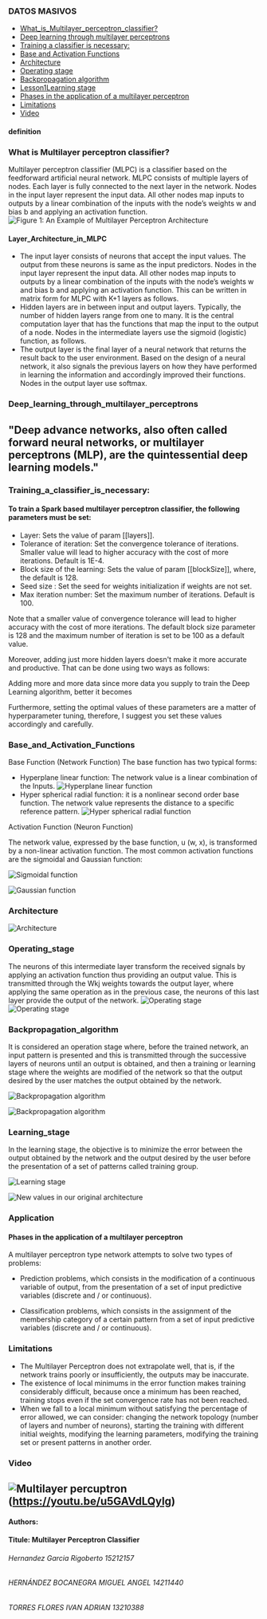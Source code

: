 ### DATOS MASIVOS
* [What_is_Multilayer_perceptron_classifier?](#definition) 
* [Deep learning through multilayer perceptrons](#Deep_learning_through_multilayer_perceptrons)
* [Training a classifier is necessary:](#Training_a_classifier_is_necessary)  
* [Base and Activation Functions](#Base_and_Activation_Functions) 
* [Architecture](#Architecture) 
* [Operating stage](#Operating_stage)
* [Backpropagation algorithm](#Backpropagation_algorithm)
* [Lesson1Learning stage](#Learning_stage) 
* [Phases in the application of a multilayer perceptron](Application)
* [Limitations](#Limitations)
* [Video](#Video)

#### definition
### What is Multilayer perceptron classifier?
Multilayer perceptron classifier (MLPC) is a classifier based on the feedforward artificial neural network. MLPC consists of multiple layers of nodes. Each layer is fully connected to the next layer in the network. Nodes in the input layer represent the input data. All other nodes map inputs to outputs by a linear combination of the inputs with the node’s weights w and bias b and applying an activation function.
![Figure 1: An Example of Multilayer Perceptron Architecture ](https://github.com/hegr54/Multilayer-perceptron/tree/Unidad_2/Unidad_2/Imagen/multilayer.png)

#### Layer_Architecture_in_MLPC
* The input layer consists of neurons that accept the input values. The output from these neurons is same as the input predictors. Nodes in the input layer represent the input data. All other nodes map inputs to outputs by a linear combination of the inputs with the node’s weights w and bias b and applying an activation function. This can be written in matrix form for MLPC with K+1 layers as follows.
* Hidden layers are in between input and output layers. Typically, the number of hidden layers range from one to many. It is the central computation layer that has the functions that map the input to the output of a node. Nodes in the intermediate layers use the sigmoid (logistic) function, as follows.
* The output layer is the final layer of a neural network that returns the result back to the user environment. Based on the design of a neural network, it also signals the previous layers on how they have performed in learning the information and accordingly improved their functions. Nodes in the output layer use softmax.
### Deep_learning_through_multilayer_perceptrons
"Deep advance networks, also often called forward neural networks, or multilayer perceptrons (MLP), are the quintessential deep learning models."
-----

### Training_a_classifier_is_necessary:
#### To train a Spark based multilayer perceptron classifier, the following parameters must be set:
* Layer: Sets the value of param [[layers]].
* Tolerance of iteration: Set the convergence tolerance of iterations. Smaller value will lead to higher accuracy with the cost of more iterations. Default is 1E-4.
* Block size of the learning: Sets the value of param [[blockSize]], where, the default is 128.
* Seed size : Set the seed for weights initialization if weights are not set.
* Max iteration number: Set the maximum number of iterations. Default is 100.

Note that a smaller value of convergence tolerance will lead to higher accuracy with the cost of more iterations. The default block size parameter is 128 and the maximum number of iteration is set to be 100 as a default value. 

Moreover, adding just more hidden layers doesn't make it more accurate and productive. That can be done using two ways as follows:  

Adding more and more data since more data you supply to train the Deep Learning algorithm, better it becomes 

Furthermore, setting the optimal values of these parameters are a matter of hyperparameter tuning, therefore, I suggest you set these values accordingly and carefully. 

### Base_and_Activation_Functions
Base Function (Network Function)
The base function has two typical forms:
* Hyperplane linear function: The network value is a linear combination of the Inputs.
![Hyperplane linear function ](https://github.com/hegr54/Multilayer-perceptron/tree/Unidad_2/Unidad_2/Imagen/funcion.png)
* Hyper spherical radial function: it is a nonlinear second order base function. The network value represents the distance to a specific reference pattern.
![Hyper spherical radial function](https://github.com/hegr54/Multilayer-perceptron/tree/Unidad_2/Unidad_2/Imagen/funcion2.png)

Activation Function (Neuron Function)

The network value, expressed by the base function, u (w, x), is transformed by a non-linear activation function. The most common activation functions are the sigmoidal and Gaussian function:

![Sigmoidal function](https://github.com/hegr54/Multilayer-perceptron/tree/Unidad_2/Unidad_2/Imagen/funcion3.png)

![Gaussian function](https://github.com/hegr54/Multilayer-perceptron/tree/Unidad_2/Unidad_2/Imagen/funcion4.png)
### Architecture
![Architecture](https://github.com/hegr54/Multilayer-perceptron/tree/Unidad_2/Unidad_2/Imagen/Architecture.png)

### Operating_stage

The neurons of this intermediate layer transform the received signals by applying an activation function thus providing an output value. This is transmitted through the Wkj weights towards the output layer, where applying the same operation as in the previous case, the neurons of this last layer provide the output of the network.
![Operating stage](https://github.com/hegr54/Multilayer-perceptron/tree/Unidad_2/Unidad_2/Imagen/Architecture1.png)
![Operating stage](https://github.com/hegr54/Multilayer-perceptron/tree/Unidad_2/Unidad_2/Imagen/Architecture2.png)

### Backpropagation_algorithm

It is considered an operation stage where, before the trained network, an input pattern is presented and this is transmitted through the successive layers of neurons until an output is obtained, and then a training or learning stage where the weights are modified of the network so that the output desired by the user matches the output obtained by the network.

![Backpropagation algorithm](https://github.com/hegr54/Multilayer-perceptron/tree/Unidad_2/Unidad_2/Imagen/Architecture3.png)

![Backpropagation algorithm](https://github.com/hegr54/Multilayer-perceptron/tree/Unidad_2/Unidad_2/Imagen/Architecture4.png)

### Learning_stage

In the learning stage, the objective is to minimize the error between the output obtained by the network and the output desired by the user before the presentation of a set of patterns called training group.

![Learning stage](https://github.com/hegr54/Multilayer-perceptron/tree/Unidad_2/Unidad_2/Imagen/Architecture5.png)

![New values ​​in our original architecture](https://github.com/hegr54/Multilayer-perceptron/tree/Unidad_2/Unidad_2/Imagen/Architecture6.png)

### Application
#### Phases in the application of a multilayer perceptron

A multilayer perceptron type network attempts to solve two types of problems:

- Prediction problems, which consists in the modification of a continuous variable of
output, from the presentation of a set of input predictive variables
(discrete and / or continuous).

- Classification problems, which consists in the assignment of the membership category
of a certain pattern from a set of input predictive variables (discrete and / or continuous).


### Limitations

* The Multilayer Perceptron does not extrapolate well, that is, if the network trains poorly or insufficiently, the outputs may be inaccurate.
* The existence of local minimums in the error function makes training considerably difficult, because once a minimum has been reached, training stops even if the set convergence rate has not been reached.
* When we fall to a local minimum without satisfying the percentage of error allowed, we can consider: changing the network topology (number of layers and number of neurons), starting the training with different initial weights, modifying the learning parameters, modifying the training set or present patterns in another order.

### Video
![Multilayer percuptron](https://github.com/hegr54/Multilayer-perceptron/tree/Unidad_2/Unidad_2/Imagen/video.png)(https://youtu.be/u5GAVdLQyIg)
-----
 
#### Authors: 
#### Titule: Multilayer Perceptron Classifier
###### Hernandez Garcia Rigoberto           15212157
###### HERNÁNDEZ BOCANEGRA MIGUEL ANGEL     14211440
###### TORRES FLORES IVAN ADRIAN		    13210388
